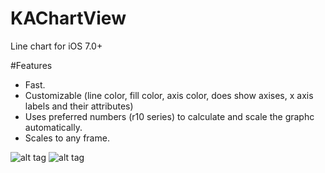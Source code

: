 KAChartView
===========

Line chart for iOS 7.0+

#Features
- Fast.
- Customizable (line color, fill color, axis color, does show axises, x axis labels and their attributes)
- Uses preferred numbers (r10 series) to calculate and scale the graphc automatically.
- Scales to any frame.


![alt tag](https://raw.github.com/Pearapps/KAChartView/master/chart1.png)
![alt tag](https://raw.github.com/Pearapps/KAChartView/master/chart.png)

